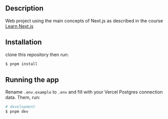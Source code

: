 ## Description
Web project using the main concepts of Next.js as described in the course [Learn Next.js](https://nextjs.org/learn/dashboard-app)

## Installation

clone this repository then run:

```bash
$ pnpm install
```

## Running the app

Rename `.env.example` to `.env` and fill with your Vercel Postgres connection data. Them, run:

```bash
# development
$ pnpm dev
```

